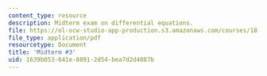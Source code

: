 ```yaml
---
content_type: resource
description: Midterm exam on differential equations.
file: https://ol-ocw-studio-app-production.s3.amazonaws.com/courses/18-034-honors-differential-equations-spring-2009/1639b053641e88912d54bea7d2d4087b_MIT18_034s09_exam03_midterm03.pdf
file_type: application/pdf
resourcetype: Document
title: 'Midterm #3'
uid: 1639b053-641e-8891-2d54-bea7d2d4087b
---
```

